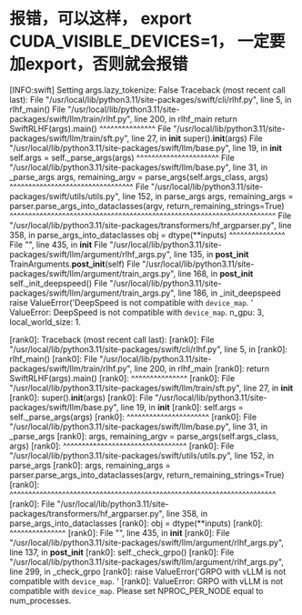 # 报错，可以这样， export CUDA_VISIBLE_DEVICES=1， 一定要加export，否则就会报错
[INFO:swift] Setting args.lazy_tokenize: False
Traceback (most recent call last):
  File "/usr/local/lib/python3.11/site-packages/swift/cli/rlhf.py", line 5, in <module>
    rlhf_main()
  File "/usr/local/lib/python3.11/site-packages/swift/llm/train/rlhf.py", line 200, in rlhf_main
    return SwiftRLHF(args).main()
           ^^^^^^^^^^^^^^^
  File "/usr/local/lib/python3.11/site-packages/swift/llm/train/sft.py", line 27, in __init__
    super().__init__(args)
  File "/usr/local/lib/python3.11/site-packages/swift/llm/base.py", line 19, in __init__
    self.args = self._parse_args(args)
                ^^^^^^^^^^^^^^^^^^^^^^
  File "/usr/local/lib/python3.11/site-packages/swift/llm/base.py", line 31, in _parse_args
    args, remaining_argv = parse_args(self.args_class, args)
                           ^^^^^^^^^^^^^^^^^^^^^^^^^^^^^^^^^
  File "/usr/local/lib/python3.11/site-packages/swift/utils/utils.py", line 152, in parse_args
    args, remaining_args = parser.parse_args_into_dataclasses(argv, return_remaining_strings=True)
                           ^^^^^^^^^^^^^^^^^^^^^^^^^^^^^^^^^^^^^^^^^^^^^^^^^^^^^^^^^^^^^^^^^^^^^^^
  File "/usr/local/lib/python3.11/site-packages/transformers/hf_argparser.py", line 358, in parse_args_into_dataclasses
    obj = dtype(**inputs)
          ^^^^^^^^^^^^^^^
  File "<string>", line 435, in __init__
  File "/usr/local/lib/python3.11/site-packages/swift/llm/argument/rlhf_args.py", line 135, in __post_init__
    TrainArguments.__post_init__(self)
  File "/usr/local/lib/python3.11/site-packages/swift/llm/argument/train_args.py", line 168, in __post_init__
    self._init_deepspeed()
  File "/usr/local/lib/python3.11/site-packages/swift/llm/argument/train_args.py", line 186, in _init_deepspeed
    raise ValueError('DeepSpeed is not compatible with `device_map`. '
ValueError: DeepSpeed is not compatible with `device_map`. n_gpu: 3, local_world_size: 1.


[rank0]: Traceback (most recent call last):
[rank0]:   File "/usr/local/lib/python3.11/site-packages/swift/cli/rlhf.py", line 5, in <module>
[rank0]:     rlhf_main()
[rank0]:   File "/usr/local/lib/python3.11/site-packages/swift/llm/train/rlhf.py", line 200, in rlhf_main
[rank0]:     return SwiftRLHF(args).main()
[rank0]:            ^^^^^^^^^^^^^^^
[rank0]:   File "/usr/local/lib/python3.11/site-packages/swift/llm/train/sft.py", line 27, in __init__
[rank0]:     super().__init__(args)
[rank0]:   File "/usr/local/lib/python3.11/site-packages/swift/llm/base.py", line 19, in __init__
[rank0]:     self.args = self._parse_args(args)
[rank0]:                 ^^^^^^^^^^^^^^^^^^^^^^
[rank0]:   File "/usr/local/lib/python3.11/site-packages/swift/llm/base.py", line 31, in _parse_args
[rank0]:     args, remaining_argv = parse_args(self.args_class, args)
[rank0]:                            ^^^^^^^^^^^^^^^^^^^^^^^^^^^^^^^^^
[rank0]:   File "/usr/local/lib/python3.11/site-packages/swift/utils/utils.py", line 152, in parse_args
[rank0]:     args, remaining_args = parser.parse_args_into_dataclasses(argv, return_remaining_strings=True)
[rank0]:                            ^^^^^^^^^^^^^^^^^^^^^^^^^^^^^^^^^^^^^^^^^^^^^^^^^^^^^^^^^^^^^^^^^^^^^^^
[rank0]:   File "/usr/local/lib/python3.11/site-packages/transformers/hf_argparser.py", line 358, in parse_args_into_dataclasses
[rank0]:     obj = dtype(**inputs)
[rank0]:           ^^^^^^^^^^^^^^^
[rank0]:   File "<string>", line 435, in __init__
[rank0]:   File "/usr/local/lib/python3.11/site-packages/swift/llm/argument/rlhf_args.py", line 137, in __post_init__
[rank0]:     self._check_grpo()
[rank0]:   File "/usr/local/lib/python3.11/site-packages/swift/llm/argument/rlhf_args.py", line 299, in _check_grpo
[rank0]:     raise ValueError('GRPO with vLLM is not compatible with `device_map`. '
[rank0]: ValueError: GRPO with vLLM is not compatible with `device_map`. Please set NPROC_PER_NODE equal to num_processes.